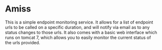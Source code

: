 Amiss
=====

This is a simple endpoint monitoring service. It allows for a list of endpoint urls to be called on a specific duration, and will notify via email as to any status changes to those urls. It also comes with a basic web interface which runs on tomcat 7, which allows you to easily monitor the current status of the urls provided.
